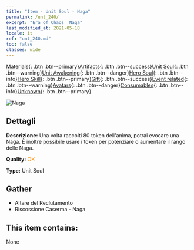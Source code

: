 ```yaml
---
title: "Item - Unit Soul - Naga"
permalink: /unt_240/
excerpt: "Era of Chaos  Naga"
last_modified_at: 2021-05-18
locale: it
ref: "unt_240.md"
toc: false
classes: wide
---
```

 [Materials](/ItemsIT/){: .btn .btn--primary}[Artifacts](/ItemsIT/Artifacts/){: .btn .btn--success}[Unit Soul](/ItemsIT/UnitSoul/){: .btn .btn--warning}[Unit Awakening](/ItemsIT/UnitAwakening/){: .btn .btn--danger}[Hero Soul](/ItemsIT/HeroSoul/){: .btn .btn--info}[Hero Skill](/ItemsIT/HeroSkill/){: .btn .btn--primary}[Gift](/ItemsIT/Gift/){: .btn .btn--success}[Event related](/ItemsIT/Events/){: .btn .btn--warning}[Avatars](/ItemsIT/Avatars/){: .btn .btn--danger}[Consumables](/ItemsIT/Consumables/){: .btn .btn--info}[Unknown](/ItemsIT/Unknown/){: .btn .btn--primary}

 ![Naga](/images/u/ti_shenv.jpg)

## Dettagli
 **Descrizione:** Una volta raccolti 80 token dell'anima, potrai evocare una Naga. È inoltre possibile usare i token per potenziare o aumentare il rango delle Naga.

 **Quality:** <span style="color: #FF8C00">OK</span>

 **Type:** Unit Soul

## Gather

*    Altare del Reclutamento 
*    Riscossione Caserma - Naga 

## This item contains:

  None

